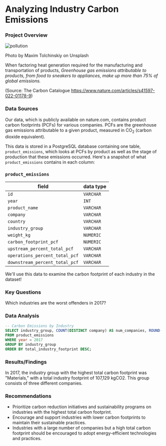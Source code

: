# Analyzing Industry Carbon Emissions

### Project Overview

![pollution](https://github.com/user-attachments/assets/a00114a4-ab24-409b-b703-fce8f311b9cd)

Photo by Maxim Tolchinskiy on Unsplash
  
When factoring heat generation required for the manufacturing and transportation of products, _Greenhouse gas emissions attributable to products, from food to sneakers to appliances, make up more than 75% of global emissions._

(Source: The Carbon Catalogue https://www.nature.com/articles/s41597-022-01178-9)

### Data Sources

Our data, which is publicly available on nature.com, contains product carbon footprints (PCFs) for various companies. PCFs are the greenhouse gas emissions attributable to a given product, measured in CO<sub>2</sub> (carbon dioxide equivalent).

This data is stored in a PostgreSQL database containing one table, `product_emissions`, which looks at PCFs by product as well as the stage of production that these emissions occurred. Here's a snapshot of what `product_emissions` contains in each column:

### `product_emissions`

| field                              | data type |
|------------------------------------|-----------|
| `id`                                 | `VARCHAR`   |
| `year`                               | `INT`       |
| `product_name`                       | `VARCHAR`   |
| `company`                            | `VARCHAR`   |
| `country`                            | `VARCHAR`   |
| `industry_group`                     | `VARCHAR`   |
| `weight_kg`                          | `NUMERIC`   |
| `carbon_footprint_pcf`               | `NUMERIC`   |
| `upstream_percent_total_pcf`         | `VARCHAR`   |
| `operations_percent_total_pcf`       | `VARCHAR`   |
| `downstream_percent_total_pcf`       | `VARCHAR`   |

We'll use this data to examine the carbon footprint of each industry in the dataset! 

### Key Questions
Which industries are the worst offenders in 2017?

### Data Analysis

```sql
-- Carbon Emissions by Industry
SELECT industry_group, COUNT(DISTINCT company) AS num_companies, ROUND(SUM(carbon_footprint_pcf),1) AS total_industry_footprint
FROM product_emissions
WHERE year = 2017
GROUP BY industry_group
ORDER BY total_industry_footprint DESC;
```

### Results/Findings
In 2017, the industry group with the highest total carbon footprint was "Materials," with a total industry footprint of 107,129 kgCO2. This group consists of three different companies.

### Recommendations
- Prioritize carbon reduction initiatives and sustainability programs on industries with the highest total carbon footprint.
- Encourage and support industries with lower carbon footprints to maintain their sustainable practices.
- Industries with a large number of companies but a high total carbon footprint should be encouraged to adopt energy-efficient technologies and practices.

